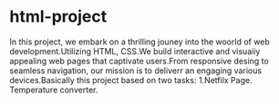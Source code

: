 # html-project
In this project, we embark on a thrilling jouney into the woorld of web development.Utilizing HTML, CSS.We build interactive and visuaiiy appealing web pages that captivate users.From responsive desing to seamless navigation, our mission is to deliverr an engaging various devices.Basically this project based on two tasks:
1.Netfilx Page.
Temperature converter.
